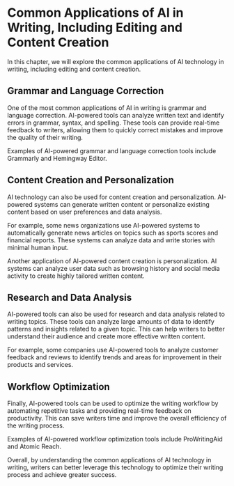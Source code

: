 Common Applications of AI in Writing, Including Editing and Content Creation
=========================================================================================================================================

In this chapter, we will explore the common applications of AI technology in writing, including editing and content creation.

Grammar and Language Correction
-------------------------------

One of the most common applications of AI in writing is grammar and language correction. AI-powered tools can analyze written text and identify errors in grammar, syntax, and spelling. These tools can provide real-time feedback to writers, allowing them to quickly correct mistakes and improve the quality of their writing.

Examples of AI-powered grammar and language correction tools include Grammarly and Hemingway Editor.

Content Creation and Personalization
------------------------------------

AI technology can also be used for content creation and personalization. AI-powered systems can generate written content or personalize existing content based on user preferences and data analysis.

For example, some news organizations use AI-powered systems to automatically generate news articles on topics such as sports scores and financial reports. These systems can analyze data and write stories with minimal human input.

Another application of AI-powered content creation is personalization. AI systems can analyze user data such as browsing history and social media activity to create highly tailored written content.

Research and Data Analysis
--------------------------

AI-powered tools can also be used for research and data analysis related to writing topics. These tools can analyze large amounts of data to identify patterns and insights related to a given topic. This can help writers to better understand their audience and create more effective written content.

For example, some companies use AI-powered tools to analyze customer feedback and reviews to identify trends and areas for improvement in their products and services.

Workflow Optimization
---------------------

Finally, AI-powered tools can be used to optimize the writing workflow by automating repetitive tasks and providing real-time feedback on productivity. This can save writers time and improve the overall efficiency of the writing process.

Examples of AI-powered workflow optimization tools include ProWritingAid and Atomic Reach.

Overall, by understanding the common applications of AI technology in writing, writers can better leverage this technology to optimize their writing process and achieve greater success.


